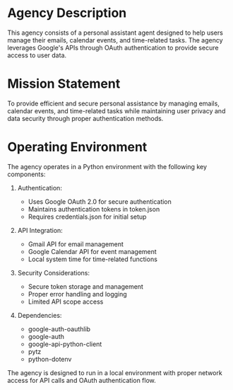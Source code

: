 # Agency Description

This agency consists of a personal assistant agent designed to help users manage their emails, calendar events, and time-related tasks. The agency leverages Google's APIs through OAuth authentication to provide secure access to user data.

# Mission Statement

To provide efficient and secure personal assistance by managing emails, calendar events, and time-related tasks while maintaining user privacy and data security through proper authentication methods.

# Operating Environment

The agency operates in a Python environment with the following key components:

1. Authentication:
   - Uses Google OAuth 2.0 for secure authentication
   - Maintains authentication tokens in token.json
   - Requires credentials.json for initial setup

2. API Integration:
   - Gmail API for email management
   - Google Calendar API for event management
   - Local system time for time-related functions

3. Security Considerations:
   - Secure token storage and management
   - Proper error handling and logging
   - Limited API scope access

4. Dependencies:
   - google-auth-oauthlib
   - google-auth
   - google-api-python-client
   - pytz
   - python-dotenv

The agency is designed to run in a local environment with proper network access for API calls and OAuth authentication flow. 